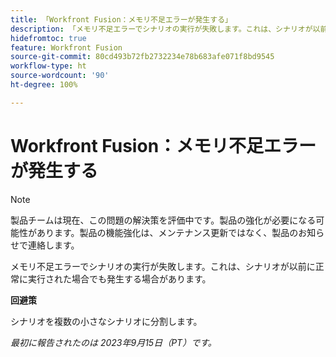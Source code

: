 ```yaml
---
title: 「Workfront Fusion：メモリ不足エラーが発生する」
description: 「メモリ不足エラーでシナリオの実行が失敗します。これは、シナリオが以前に正常に実行された場合でも発生する場合があります。」
hidefromtoc: true
feature: Workfront Fusion
source-git-commit: 80cd493b72fb2732234e78b683afe071f8bd9545
workflow-type: ht
source-wordcount: '90'
ht-degree: 100%

---
```



# Workfront Fusion：メモリ不足エラーが発生する

>[!NOTE]
>
>製品チームは現在、この問題の解決策を評価中です。製品の強化が必要になる可能性があります。製品の機能強化は、メンテナンス更新ではなく、製品のお知らせで連絡します。

メモリ不足エラーでシナリオの実行が失敗します。これは、シナリオが以前に正常に実行された場合でも発生する場合があります。

**回避策**

シナリオを複数の小さなシナリオに分割します。

_最初に報告されたのは 2023年9月15日（PT）です。_
